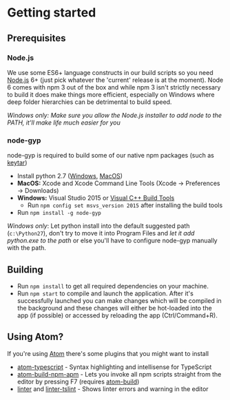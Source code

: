 # Getting started

## Prerequisites

### Node.js

We use some ES6+ language constructs in our build scripts so you need [Node.js](https://nodejs.org) 6+ (just pick whatever the 'current' release is at the moment). Node 6 comes with npm 3 out of the box and while npm 3 isn't strictly necessary to build it does make things more efficient, especially on Windows where deep folder hierarchies can be detrimental to build speed.

*Windows only: Make sure you allow the Node.js installer to add node to the PATH, it'll make life much easier for you*

### node-gyp

node-gyp is required to build some of our native npm packages (such as [keytar](https://github.com/atom/node-keytar))

* Install python 2.7 ([Windows](https://www.python.org/downloads/windows/), [MacOS](https://www.python.org/downloads/mac-osx/))
* **MacOS:** Xcode and Xcode Command Line Tools (Xcode -> Preferences -> Downloads)
* **Windows:** Visual Studio 2015 or [Visual C++ Build Tools](http://go.microsoft.com/fwlink/?LinkId=691126)
  * Run `npm config set msvs_version 2015` after installing the build tools
* Run `npm install -g node-gyp`

*Windows only*: Let python install into the default suggested path (`c:\Python27`), don't try to move it into Program Files and *let it add python.exe to the path* or else you'll have to configure node-gyp manually with the path.

## Building

* Run `npm install` to get all required dependencies on your machine.
* Run `npm start` to compile and launch the application. After it's successfully launched you can make changes which will be compiled in the background and these changes will either be hot-loaded into the app (if possible) or accessed by reloading the app (Ctrl/Command+R).

## Using Atom?

If you're using [Atom](https://atom.io/) there's some plugins that you might want to install

* [atom-typescript](https://atom.io/packages/atom-typescript) - Syntax highlighting and intellisense for TypeScript
* [atom-build-npm-apm](https://atom.io/packages/build-npm-apm) - Lets you invoke all npm scripts straight from the editor by pressing F7 (requires [atom-build](https://atom.io/packages/build))
* [linter](https://atom.io/packages/linter) and [linter-tslint](https://atom.io/packages/linter-tslint) - Shows linter errors and warning in the editor
